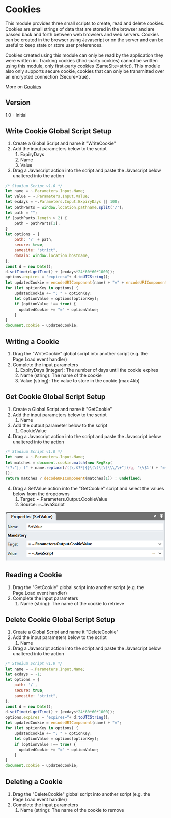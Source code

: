 # Cookies

This module provides three small scripts to create, read and delete cookies. Cookies are small strings of data that are stored in the browser and are passed back and forth between web browsers and web servers. Cookies can be created in the browser using Javascript or on the server and can be useful to keep state or store user preferences. 

Cookies created using this module can only be read by the application they were written in. Tracking cookies (third-party cookies) cannot be written using this module, only first-party cookies (SameSite=strict). This module also only supports secure cookie, cookies that can only be transmitted over an encrypted connection (Secure=true). 

More on [Cookies](https://en.wikipedia.org/wiki/HTTP_cookie)

## Version
1.0 - Initial

## Write Cookie Global Script Setup
1. Create a Global Script and name it "WriteCookie"
2. Add the input parameters below to the script
   1. ExpiryDays
   2. Name
   3. Value
3. Drag a Javascript action into the script and paste the Javascript below unaltered into the action
```javascript
/* Stadium Script v1.0 */
let name = ~.Parameters.Input.Name;
let value = ~.Parameters.Input.Value;
let exdays = ~.Parameters.Input.ExpiryDays || 100;
let pathParts = window.location.pathname.split('/');
let path = "";
if (pathParts.length > 2) {
    path = pathParts[1];
}
let options = {
	path: '/' + path,
	secure: true,
    samesite: "strict",
    domain: window.location.hostname,
};
const d = new Date();
d.setTime(d.getTime() + (exdays*24*60*60*1000));
options.expires = "expires="+ d.toUTCString();
let updatedCookie = encodeURIComponent(name) + "=" + encodeURIComponent(value);
for (let optionKey in options) {
	updatedCookie += "; " + optionKey;
	let optionValue = options[optionKey];
	if (optionValue !== true) {
	  updatedCookie += "=" + optionValue;
	}
}
document.cookie = updatedCookie;
```

## Writing a Cookie
1. Drag the "WriteCookie" global script into another script (e.g. the Page.Load event handler)
2. Complete the input parameters 
   1. ExpiryDays (integer): The number of days until the cookie expires
   2. Name (string): The name of the cookie 
   3. Value (string): The value to store in the cookie (max 4kb)

## Get Cookie Global Script Setup
1. Create a Global Script and name it "GetCookie"
2. Add the input parameters below to the script
   1. Name
3. Add the output parameter below to the script
   1. CookieValue
4. Drag a Javascript action into the script and paste the Javascript below unaltered into the action
```javascript
/* Stadium Script v1.0 */
let name = ~.Parameters.Input.Name;
let matches = document.cookie.match(new RegExp(
"(?:^|; )" + name.replace(/([\.$?*|{}\(\)\[\]\\\/\+^])/g, '\\$1') + "=([^;]*)"
));
return matches ? decodeURIComponent(matches[1]) : undefined;
```
4. Drag a SetValue action into the "GetCookie" script and select the values below from the dropdowns
   1. Target: ~.Parameters.Output.CookieValue
   2. Source: ~.JavaScript

![SetValue Properties](images/SetValueProperties.png)

## Reading a Cookie
1. Drag the "GetCookie" global script into another script (e.g. the Page.Load event handler)
2. Complete the input parameters 
   1. Name (string): The name of the cookie to retrieve

## Delete Cookie Global Script Setup
1. Create a Global Script and name it "DeleteCookie"
2. Add the input parameters below to the script
   1. Name
3. Drag a Javascript action into the script and paste the Javascript below unaltered into the action
```javascript
/* Stadium Script v1.0 */
let name = ~.Parameters.Input.Name;
let exdays = -1;
let options = {
	path: '/',
	secure: true,
	samesite: "strict",
};
const d = new Date();
d.setTime(d.getTime() + (exdays*24*60*60*1000));
options.expires = "expires="+ d.toUTCString();
let updatedCookie = encodeURIComponent(name) + "=";
for (let optionKey in options) {
	updatedCookie += "; " + optionKey;
	let optionValue = options[optionKey];
	if (optionValue !== true) {
	  updatedCookie += "=" + optionValue;
	}
}
document.cookie = updatedCookie;
```

## Deleting a Cookie
1. Drag the "DeleteCookie" global script into another script (e.g. the Page.Load event handler)
2. Complete the input parameters 
   1. Name (string): The name of the cookie to remove